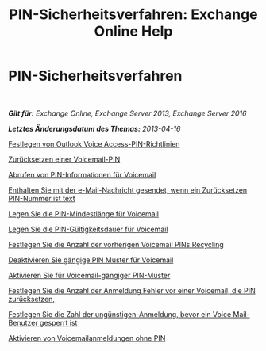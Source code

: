 ﻿---
title: 'PIN-Sicherheitsverfahren: Exchange Online Help'
TOCTitle: PIN-Sicherheitsverfahren
ms:assetid: 58e4b02e-dc99-46b8-a65d-d441bbfee8a9
ms:mtpsurl: https://technet.microsoft.com/de-de/library/JJ863110(v=EXCHG.150)
ms:contentKeyID: 50554831
ms.date: 05/23/2018
mtps_version: v=EXCHG.150
ms.translationtype: MT
---

# PIN-Sicherheitsverfahren

 

_**Gilt für:** Exchange Online, Exchange Server 2013, Exchange Server 2016_

_**Letztes Änderungsdatum des Themas:** 2013-04-16_

[Festlegen von Outlook Voice Access-PIN-Richtlinien](https://technet.microsoft.com/de-de/library/Aa998285(v=EXCHG.150))

[Zurücksetzen einer Voicemail-PIN](https://technet.microsoft.com/de-de/library/Bb124404(v=EXCHG.150))

[Abrufen von PIN-Informationen für Voicemail](https://technet.microsoft.com/de-de/library/Aa995900(v=EXCHG.150))

[Enthalten Sie mit der e-Mail-Nachricht gesendet, wenn ein Zurücksetzen PIN-Nummer ist text](https://technet.microsoft.com/de-de/library/Bb201750(v=EXCHG.150))

[Legen Sie die PIN-Mindestlänge für Voicemail](set-the-minimum-pin-length-for-voice-mail-exchange-2013-help.md)

[Legen Sie die PIN-Gültigkeitsdauer für Voicemail](set-the-pin-lifetime-for-voice-mail-exchange-2013-help.md)

[Festlegen Sie die Anzahl der vorherigen Voicemail PINs Recycling](https://technet.microsoft.com/de-de/library/Bb124254(v=EXCHG.150))

[Deaktivieren Sie gängige PIN Muster für Voicemail](https://technet.microsoft.com/de-de/library/Bb125160(v=EXCHG.150))

[Aktivieren Sie für Voicemail-gängiger PIN-Muster](https://technet.microsoft.com/de-de/library/JJ673546(v=EXCHG.150))

[Festlegen Sie die Anzahl der Anmeldung Fehler vor einer Voicemail, die PIN zurücksetzen,](https://technet.microsoft.com/de-de/library/Aa997939(v=EXCHG.150))

[Festlegen Sie die Zahl der ungünstigen-Anmeldung, bevor ein Voice Mail-Benutzer gesperrt ist](https://technet.microsoft.com/de-de/library/Bb123544(v=EXCHG.150))

[Aktivieren von Voicemailanmeldungen ohne PIN](enable-pin-less-sign-ins-for-voice-mail-exchange-2013-help.md)


